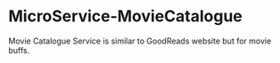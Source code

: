 # MicroService-MovieCatalogue
Movie Catalogue Service is similar to GoodReads website but for movie buffs.
